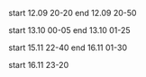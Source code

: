 start 12.09 20-20
end 12.09 20-50

start 13.10 00-05
end 13.10 01-25

start 15.11 22-40
end 16.11 01-30

start 16.11 23-20
